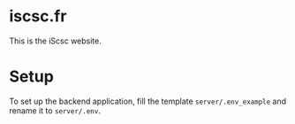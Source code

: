 # iscsc.fr
This is the iScsc website.

# Setup
To set up the backend application, fill the template `server/.env_example` and rename it to `server/.env`.
